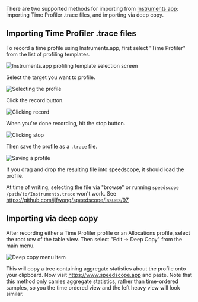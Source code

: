 There are two supported methods for importing from [Instruments.app](https://help.apple.com/instruments/mac/current/): importing Time Profiler .trace files, and importing via deep copy.

## Importing Time Profiler .trace files

To record a time profile using Instruments.app, first select "Time Profiler" from the list of profiling templates.

![Instruments.app profiling template selection screen](https://i.imgur.com/gy4hTkD.png)

Select the target you want to profile.

![Selecting the profile](https://i.imgur.com/XWKnbk4.png)

Click the record button.

![Clicking record](https://i.imgur.com/VBoqJu8.png)

When you're done recording, hit the stop button.

![Clicking stop](https://i.imgur.com/lQyXEY7.png)

Then save the profile as a `.trace` file.

![Saving a profile](https://i.imgur.com/9VKeB0G.png)

If you drag and drop the resulting file into speedscope, it should load the profile.

At time of writing, selecting the file via "browse" or running `speedscope /path/to/Instruments.trace` won't work. See https://github.com/jlfwong/speedscope/issues/97

## Importing via deep copy

After recording either a Time Profiler profile or an Allocations profile, select the root row of the table view. Then select "Edit -> Deep Copy" from the main menu.

![Deep copy menu item](https://i.imgur.com/Ehl0u5K.png)

This will copy a tree containing aggregate statistics about the profile onto your clipboard. Now visit https://www.speedscope.app and paste. Note that this method only carries aggregate statistics, rather than time-ordered samples, so you the time ordered view and the left heavy view will look similar.
